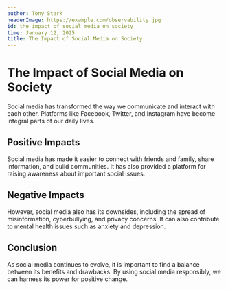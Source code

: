 ```yaml
---
author: Tony Stark
headerImage: https://example.com/observability.jpg
id: the_impact_of_social_media_on_society
time: January 12, 2025
title: The Impact of Social Media on Society
---
```


# The Impact of Social Media on Society

Social media has transformed the way we communicate and interact with each other. Platforms like Facebook, Twitter, and Instagram have become integral parts of our daily lives.

## Positive Impacts

Social media has made it easier to connect with friends and family, share information, and build communities. It has also provided a platform for raising awareness about important social issues.

## Negative Impacts
However, social media also has its downsides, including the spread of misinformation, cyberbullying, and privacy concerns. It can also contribute to mental health issues such as anxiety and depression.

## Conclusion

As social media continues to evolve, it is important to find a balance between its benefits and drawbacks. By using social media responsibly, we can harness its power for positive change.